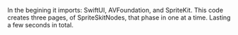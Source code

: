 In the begining it imports: SwiftUI, AVFoundation, and SpriteKit. 
This code creates three pages, of SpriteSkitNodes, that phase in one at a time. Lasting a few seconds in total. 
